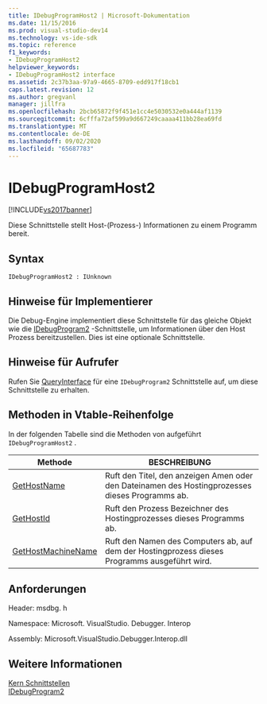 ```yaml
---
title: IDebugProgramHost2 | Microsoft-Dokumentation
ms.date: 11/15/2016
ms.prod: visual-studio-dev14
ms.technology: vs-ide-sdk
ms.topic: reference
f1_keywords:
- IDebugProgramHost2
helpviewer_keywords:
- IDebugProgramHost2 interface
ms.assetid: 2c37b3aa-97a9-4665-8709-edd917f18cb1
caps.latest.revision: 12
ms.author: gregvanl
manager: jillfra
ms.openlocfilehash: 2bcb65872f9f451e1cc4e5030532e0a444af1139
ms.sourcegitcommit: 6cfffa72af599a9d667249caaaa411bb28ea69fd
ms.translationtype: MT
ms.contentlocale: de-DE
ms.lasthandoff: 09/02/2020
ms.locfileid: "65687783"
---
```

# <a name="idebugprogramhost2"></a>IDebugProgramHost2
[!INCLUDE[vs2017banner](../../../includes/vs2017banner.md)]

Diese Schnittstelle stellt Host-(Prozess-) Informationen zu einem Programm bereit.  
  
## <a name="syntax"></a>Syntax  
  
```  
IDebugProgramHost2 : IUnknown  
```  
  
## <a name="notes-for-implementers"></a>Hinweise für Implementierer  
 Die Debug-Engine implementiert diese Schnittstelle für das gleiche Objekt wie die [IDebugProgram2](../../../extensibility/debugger/reference/idebugprogram2.md) -Schnittstelle, um Informationen über den Host Prozess bereitzustellen. Dies ist eine optionale Schnittstelle.  
  
## <a name="notes-for-callers"></a>Hinweise für Aufrufer  
 Rufen Sie [QueryInterface](https://msdn.microsoft.com/library/62fce95e-aafa-4187-b50b-e6611b74c3b3) für eine `IDebugProgram2` Schnittstelle auf, um diese Schnittstelle zu erhalten.  
  
## <a name="methods-in-vtable-order"></a>Methoden in Vtable-Reihenfolge  
 In der folgenden Tabelle sind die Methoden von aufgeführt `IDebugProgramHost2` .  
  
|Methode|BESCHREIBUNG|  
|------------|-----------------|  
|[GetHostName](../../../extensibility/debugger/reference/idebugprogramhost2-gethostname.md)|Ruft den Titel, den anzeigen Amen oder den Dateinamen des Hostingprozesses dieses Programms ab.|  
|[GetHostId](../../../extensibility/debugger/reference/idebugprogramhost2-gethostid.md)|Ruft den Prozess Bezeichner des Hostingprozesses dieses Programms ab.|  
|[GetHostMachineName](../../../extensibility/debugger/reference/idebugprogramhost2-gethostmachinename.md)|Ruft den Namen des Computers ab, auf dem der Hostingprozess dieses Programms ausgeführt wird.|  
  
## <a name="requirements"></a>Anforderungen  
 Header: msdbg. h  
  
 Namespace: Microsoft. VisualStudio. Debugger. Interop  
  
 Assembly: Microsoft.VisualStudio.Debugger.Interop.dll  
  
## <a name="see-also"></a>Weitere Informationen  
 [Kern Schnittstellen](../../../extensibility/debugger/reference/core-interfaces.md)   
 [IDebugProgram2](../../../extensibility/debugger/reference/idebugprogram2.md)
